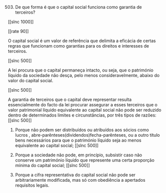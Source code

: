 503.  De que  forma  é que o capital  social funciona  como garantia  de terceiros?

[[slnc 1000]]

[[rate 90]]

O capital social é um  valor de referência que delimita  a eficácia de certas regras que funcionam como  garantias  para os direitos  e interesses  de terceiros.

[[slnc 500]]

A lei  procura  que  o capital  permaneça  intacto, ou  seja, que o património  líquido  da sociedade  não  desça,  pelo  menos  consideravelmente,  abaixo  do  valor  do  capital social.

[[slnc 500]]

A garantia  de  terceiros que o capital deve representar  resulta  essencialmente  do facto da lei procurar  assegurar  a  esses  terceiros  que  o  valor  patrimonial  líquido  equivalente  ao  capital social não pode ser  reduzido  dentro de determinados  limites  e circunstâncias, por três tipos de razões:
[[slnc 500]]

1)  Porque  não podem  ser  distribuídos  ou atribuídos  aos sócios como  lucros  , abre-parênteses(dividendos)fecha-parênteses, ou  a  outro  título  bens  necessários  para  que  o  património  líquido  seja  ao  menos equivalente  ao capital social;
[[slnc 500]]

2)  Porque a sociedade não pode, em  princípio, subsistir caso não conserve um  património líquido que represente uma certa proporção mínima  do capital social;
[[slnc 500]]

3)  Porque  a  cifra  representativa  do  capital  social  não pode  ser  arbitrariamente modificada,  mas só com obediência a apertados requisitos  legais.
